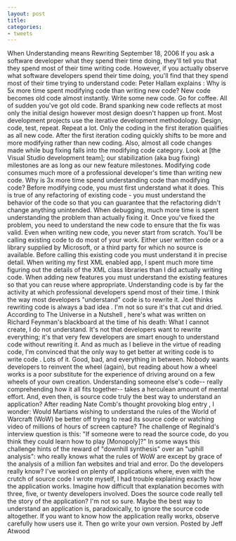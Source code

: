 ```yaml
---
layout: post
title: 
categories:
- tweets
---
```

When Understanding means Rewriting
September 18, 2006
If you ask a software developer what they spend their time doing, they'll tell you that they spend most of their time writing code.
However, if you actually observe what software developers spend their time doing, you'll find that they spend most of their time trying to understand code:
Peter Hallam explains :
Why is 5x more time spent modifying code than writing new code? New code becomes old code almost instantly. Write some new code. Go for coffee. All of sudden you've got old code. Brand spanking new code reflects at most only the initial design however most design doesn't happen up front. Most development projects use the iterative development methodology. Design, code, test, repeat. Repeat a lot. Only the coding in the first iteration qualifies as all new code. After the first iteration coding quickly shifts to be more and more modifying rather than new coding. Also, almost all code changes made while bug fixing falls into the modifying code category. Look at [the Visual Studio development team]; our stabilization (aka bug fixing) milestones are as long as our new feature milestones. Modifying code consumes much more of a professional developer's time than writing new code.
Why is 3x more time spend understanding code than modifying code? Before modifying code, you must first understand what it does. This is true of any refactoring of existing code - you must understand the behavior of the code so that you can guarantee that the refactoring didn't change anything unintended. When debugging, much more time is spent understanding the problem than actually fixing it. Once you've fixed the problem, you need to understand the new code to ensure that the fix was valid. Even when writing new code, you never start from scratch. You'll be calling existing code to do most of your work. Either user written code or a library supplied by Microsoft, or a third party for which no source is available. Before calling this existing code you must understand it in precise detail. When writing my first XML enabled app, I spent much more time figuring out the details of the XML class libraries than I did actually writing code. When adding new features you must understand the existing features so that you can reuse where appropriate. Understanding code is by far the activity at which professional developers spend most of their time.
I think the way most developers "understand" code is to rewrite it. Joel thinks rewriting code is always a bad idea . I'm not so sure it's that cut and dried. According to The Universe in a Nutshell , here's what was written on Richard Feynman's blackboard at the time of his death:
What I cannot create, I do not understand.
It's not that developers want to rewrite everything; it's that very few developers are smart enough to understand code without rewriting it. And as much as I believe in the virtue of reading code, I'm convinced that the only way to get better at writing code is to write code . Lots of it. Good, bad, and everything in between. Nobody wants developers to reinvent the wheel (again), but reading about how a wheel works is a poor substitute for the experience of driving around on a few wheels of your own creation.
Understanding someone else's code-- really comprehending how it all fits together-- takes a herculean amount of mental effort. And, even then, is source code truly the best way to understand an application? After reading Nate Comb's thought provoking blog entry , I wonder:
Would Martians wishing to understand the rules of the World of Warcraft (WoW) be better off trying to read its source code or watching video of millions of hours of screen capture?
The challenge of Reginald's interview question is this: "If someone were to read the source code, do you think they could learn how to play [Monopoly]?"
In some ways this challenge hints of the reward of "downhill synthesis" over an "uphill analysis":  who really knows what the rules of WoW are except by grace of the analysis of a million fan websites and trial and error.  Do the developers really know?
I've worked on plenty of applications where, even with the crutch of source code I wrote myself, I had trouble explaining exactly how the application works. Imagine how difficult that explanation becomes with three, five, or twenty developers involved.
Does the source code really tell the story of the application? I'm not so sure. Maybe the best way to understand an application is, paradoxically, to ignore the source code altogether. If you want to know how the application really works, observe carefully how users use it. Then go write your own version.
Posted by Jeff Atwood

